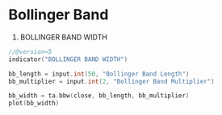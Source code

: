 # Bollinger Band

1. BOLLINGER BAND WIDTH

```c
//@version=5
indicator("BOLLINGER BAND WIDTH")

bb_length = input.int(50, "Bollinger Band Length")
bb_multiplier = input.int(2, "Bollinger Band Multiplier")

bb_width = ta.bbw(close, bb_length, bb_multiplier)
plot(bb_width)
```
